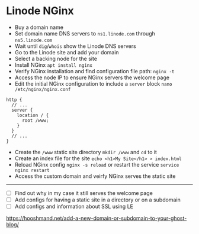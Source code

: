 # Linode NGinx

- Buy a domain name
- Set domain name DNS servers to `ns1.linode.com` through `ns5.linode.com`
- Wait until `dig`/`whois` show the Linode DNS servers
- Go to the Linode site and add your domain
- Select a backing node for the site
- Install NGinx `apt install nginx`
- Verify NGinx installation and find configuration file path: `nginx -t`
- Access the node IP to ensure NGinx servers the welcome page
- Edit the initial NGinx configuration to include a `server` block `nano /etc/nginx/nginx.conf`

```nginx
http {
  // ...
  server {
    location / {
      root /www;
    }
  }
  // ...
}
```

- Create the `/www` static site directory `mkdir /www` and `cd` to it
- Create an index file for the site `echo <h1>My Site</h1> > index.html`
- Reload NGinx config `nginx -s reload` or restart the service `service nginx restart`
- Access the custom domain and veirfy NGinx serves the static site

---

- [ ] Find out why in my case it still serves the welcome page
- [ ] Add configs for having a static site in a directory or on a subdomain
- [ ] Add configs and information about SSL using LE

https://hooshmand.net/add-a-new-domain-or-subdomain-to-your-ghost-blog/

